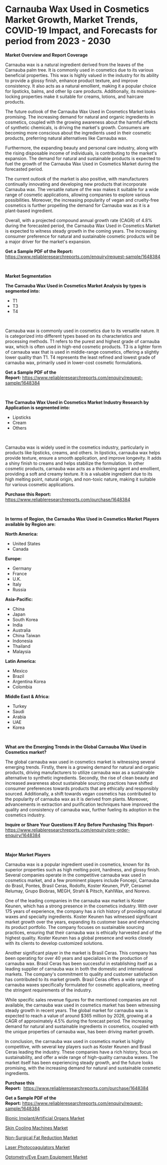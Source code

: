 <p><h1>Carnauba Wax Used in Cosmetics Market Growth, Market Trends, COVID-19 Impact, and Forecasts for period from 2023 - 2030</h1></p><p><strong>Market Overview and Report Coverage</strong></p>
<p><p>Carnauba wax is a natural ingredient derived from the leaves of the Carnauba palm tree. It is commonly used in cosmetics due to its various beneficial properties. This wax is highly valued in the industry for its ability to provide a glossy finish, enhance product texture, and improve consistency. It also acts as a natural emollient, making it a popular choice for lipsticks, balms, and other lip care products. Additionally, its moisture-locking properties make it suitable for creams, lotions, and haircare products.</p><p>The future outlook of the Carnauba Wax Used in Cosmetics Market looks promising. The increasing demand for natural and organic ingredients in cosmetics, coupled with the growing awareness about the harmful effects of synthetic chemicals, is driving the market's growth. Consumers are becoming more conscious about the ingredients used in their cosmetic products, preferring natural alternatives like Carnauba wax.</p><p>Furthermore, the expanding beauty and personal care industry, along with the rising disposable income of individuals, is contributing to the market's expansion. The demand for natural and sustainable products is expected to fuel the growth of the Carnauba Wax Used in Cosmetics Market during the forecasted period.</p><p>The current outlook of the market is also positive, with manufacturers continually innovating and developing new products that incorporate Carnauba wax. The versatile nature of the wax makes it suitable for a wide range of cosmetic applications, allowing companies to explore various possibilities. Moreover, the increasing popularity of vegan and cruelty-free cosmetics is further propelling the demand for Carnauba wax as it is a plant-based ingredient.</p><p>Overall, with a projected compound annual growth rate (CAGR) of 4.8% during the forecasted period, the Carnauba Wax Used in Cosmetics Market is expected to witness steady growth in the coming years. The increasing consumer preference for natural and sustainable cosmetic products will be a major driver for the market's expansion.</p></p>
<p><strong>Get a Sample PDF of the Report:</strong> <a href="https://www.reliableresearchreports.com/enquiry/request-sample/1648384">https://www.reliableresearchreports.com/enquiry/request-sample/1648384</a></p>
<p>&nbsp;</p>
<p><strong>Market Segmentation</strong></p>
<p><strong>The Carnauba Wax Used in Cosmetics Market Analysis by types is segmented into:</strong></p>
<p><ul><li>T1</li><li>T3</li><li>T4</li></ul></p>
<p>&nbsp;</p>
<p><p>Carnauba wax is commonly used in cosmetics due to its versatile nature. It is categorized into different types based on its characteristics and processing methods. T1 refers to the purest and highest grade of carnauba wax, which is often used in high-end cosmetic products. T3 is a lighter form of carnauba wax that is used in middle-range cosmetics, offering a slightly lower quality than T1. T4 represents the least refined and lowest grade of carnauba wax, primarily used in lower-cost cosmetic formulations.</p></p>
<p><strong>Get a Sample PDF of the Report:</strong>&nbsp;<a href="https://www.reliableresearchreports.com/enquiry/request-sample/1648384">https://www.reliableresearchreports.com/enquiry/request-sample/1648384</a></p>
<p>&nbsp;</p>
<p><strong>The Carnauba Wax Used in Cosmetics Market Industry Research by Application is segmented into:</strong></p>
<p><ul><li>Lipsticks</li><li>Cream</li><li>Others</li></ul></p>
<p>&nbsp;</p>
<p><p>Carnauba wax is widely used in the cosmetics industry, particularly in products like lipsticks, creams, and others. In lipsticks, carnauba wax helps provide texture, ensure a smooth application, and improve longevity. It adds a shiny finish to creams and helps stabilize the formulation. In other cosmetic products, carnauba wax acts as a thickening agent and emollient, providing a soft and creamy texture. It is a valuable ingredient due to its high melting point, natural origin, and non-toxic nature, making it suitable for various cosmetic applications.</p></p>
<p><strong>Purchase this Report:</strong>&nbsp; <a href="https://www.reliableresearchreports.com/purchase/1648384">https://www.reliableresearchreports.com/purchase/1648384</a></p>
<p>&nbsp;</p>
<p><strong>In terms of Region, the Carnauba Wax Used in Cosmetics Market Players available by Region are:</strong></p>
<p>
    <p> <strong> North America: </strong>
        <ul>
            <li>United States</li>
            <li>Canada</li>
        </ul>
        </p> 
    <p> <strong> Europe: </strong>
        <ul>
            <li>Germany</li>
            <li>France</li>
            <li>U.K.</li>
            <li>Italy</li>
            <li>Russia</li>
        </ul>
        </p> 
    <p> <strong> Asia-Pacific: </strong>
        <ul>
            <li>China</li>
            <li>Japan</li>
            <li>South Korea</li>
            <li>India</li>
            <li>Australia</li>
            <li>China Taiwan</li>
            <li>Indonesia</li>
            <li>Thailand</li>
            <li>Malaysia</li>
        </ul>
        </p> 
    <p> <strong> Latin America: </strong>
        <ul>
            <li>Mexico</li>
            <li>Brazil</li>
            <li>Argentina Korea</li>
            <li>Colombia</li>
        </ul>
        </p> 
    <p> <strong> Middle East & Africa: </strong>
        <ul>
            <li>Turkey</li>
            <li>Saudi</li>
            <li>Arabia</li>
            <li>UAE</li>
            <li>Korea</li>
        </ul>
    </p>
    </p>
<p>&nbsp;</p>
<p><strong>What are the Emerging Trends in the Global Carnauba Wax Used in Cosmetics market?</strong></p>
<p><p>The global carnauba wax used in cosmetics market is witnessing several emerging trends. Firstly, there is a growing demand for natural and organic products, driving manufacturers to utilize carnauba wax as a sustainable alternative to synthetic ingredients. Secondly, the rise of clean beauty and increased awareness about sustainable sourcing practices have shifted consumer preferences towards products that are ethically and responsibly sourced. Additionally, a shift towards vegan cosmetics has contributed to the popularity of carnauba wax as it is derived from plants. Moreover, advancements in extraction and purification techniques have improved the quality and consistency of carnauba wax, further fueling its adoption in the cosmetics industry.</p></p>
<p><strong>Inquire or Share Your Questions If Any Before Purchasing This Report</strong>- <a href="https://www.reliableresearchreports.com/enquiry/pre-order-enquiry/1648384">https://www.reliableresearchreports.com/enquiry/pre-order-enquiry/1648384</a></p>
<p>&nbsp;</p>
<p><strong>Major Market Players</strong></p>
<p><p>Carnauba wax is a popular ingredient used in cosmetics, known for its superior properties such as high melting point, hardness, and glossy finish. Several companies operate in the competitive carnauba wax used in cosmetics market, and a few prominent players include Foncepi, Carnauba do Brasil, Pontes, Brasil Ceras, Rodolfo, Koster Keunen, PVP, Cerasmel Relumay, Grupo Biobras, MEGH, Strahl & Pitsch, KahlWax, and Norevo.</p><p>One of the leading companies in the carnauba wax market is Koster Keunen, which has a strong presence in the cosmetics industry. With over 175 years of experience, the company has a rich history of providing natural waxes and specialty ingredients. Koster Keunen has witnessed significant market growth over the years, expanding its customer base and enhancing its product portfolio. The company focuses on sustainable sourcing practices, ensuring that their carnauba wax is ethically harvested and of the highest quality. Koster Keunen has a global presence and works closely with its clients to develop customized solutions.</p><p>Another significant player in the market is Brasil Ceras. This company has been operating for over 40 years and specializes in the production of carnauba wax. Brasil Ceras has been successful in establishing itself as a leading supplier of carnauba wax in both the domestic and international markets. The company's commitment to quality and customer satisfaction has contributed to its market growth. Brasil Ceras offers a wide range of carnauba waxes specifically formulated for cosmetic applications, meeting the stringent requirements of the industry.</p><p>While specific sales revenue figures for the mentioned companies are not available, the carnauba wax used in cosmetics market has been witnessing steady growth in recent years. The global market for carnauba wax is expected to reach a value of around $365 million by 2026, growing at a CAGR of approximately 4.5% during the forecast period. The increasing demand for natural and sustainable ingredients in cosmetics, coupled with the unique properties of carnauba wax, has been driving market growth.</p><p>In conclusion, the carnauba wax used in cosmetics market is highly competitive, with several key players such as Koster Keunen and Brasil Ceras leading the industry. These companies have a rich history, focus on sustainability, and offer a wide range of high-quality carnauba waxes. The market itself has been experiencing steady growth, and the future looks promising, with the increasing demand for natural and sustainable cosmetic ingredients.</p></p>
<p><strong>Purchase this Report:</strong>&nbsp;&nbsp;<a href="https://www.reliableresearchreports.com/purchase/1648384">https://www.reliableresearchreports.com/purchase/1648384</a></p>
<p></p>
<p><strong>Get a Sample PDF of the Report:</strong>&nbsp;<a href="https://www.reliableresearchreports.com/enquiry/request-sample/1648384">https://www.reliableresearchreports.com/enquiry/request-sample/1648384</a></p>
<p><p><a href="https://www.linkedin.com/pulse/bionic-implantartificial-organs-market-research-report-provides-e67ge/">Bionic Implant/Artificial Organs Market</a></p><p><a href="https://medium.com/@anndavis1924/skin-cooling-machines-market-exploring-market-share-market-trends-and-future-growth-6c6ac5ac2b13">Skin Cooling Machines Market</a></p><p><a href="https://www.linkedin.com/pulse/non-surgical-fat-reduction-market-size-2023-2030-hqowe/">Non-Surgical Fat Reduction Market</a></p><p><a href="https://medium.com/@tammyfreeman2022/laser-photocoagulators-market-exploring-market-share-market-trends-and-future-growth-2b361a4f9368">Laser Photocoagulators Market</a></p><p><a href="https://www.linkedin.com/pulse/optometryeye-exam-equipment-market-size-2023-2030-global-qjcze/">Optometry/Eye Exam Equipment Market</a></p></p>